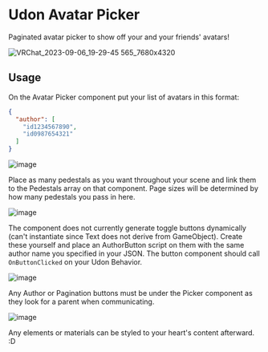# Udon Avatar Picker
Paginated avatar picker to show off your and your friends' avatars!

![VRChat_2023-09-06_19-29-45 565_7680x4320](https://github.com/halomakes/vrc-world-avipicker/assets/5904472/708278ff-9bd7-4756-84ce-6c456129f3b5)

## Usage
On the Avatar Picker component put your list of avatars in this format:
```json
{
  "author": [
    "id1234567890",
    "id0987654321"
  ]
}
```
![image](https://github.com/halomakes/vrc-world-avipicker/assets/5904472/ede1c346-a273-43ca-8b0e-4c045242cac5)

Place as many pedestals as you want throughout your scene and link them to the Pedestals array on that component. Page sizes will be determined by how many pedestals you pass in here.

![image](https://github.com/halomakes/vrc-world-avipicker/assets/5904472/c59a98af-1437-46d8-a66c-f2cefd8a0ee6)

The component does not currently generate toggle buttons dynamically (can't instantiate since Text does not derive from GameObject).  Create these yourself and place an AuthorButton script on them with the same author name you specified in your JSON.  The button component should call `OnButtonClicked` on your Udon Behavior.

![image](https://github.com/halomakes/vrc-world-avipicker/assets/5904472/2df75900-502b-4e87-aa16-a0313e6e0c0f)

Any Author or Pagination buttons must be under the Picker component as they look for a parent when communicating.

![image](https://github.com/halomakes/vrc-world-avipicker/assets/5904472/ccc69ebf-80d7-4568-9459-3adc172d0762)

Any elements or materials can be styled to your heart's content afterward. :D
